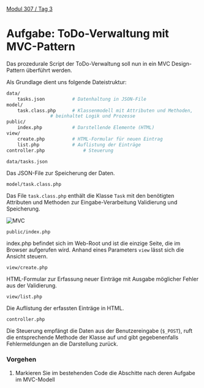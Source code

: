  [Modul 307 / Tag 3](/ilv.307/03-modul-307)
 
# Aufgabe: ToDo-Verwaltung mit MVC-Pattern

Das prozedurale Script der ToDo-Verwaltung soll nun in ein MVC Design-Pattern überführt werden.

Als Grundlage dient uns folgende Dateistruktur:

```bash
data/ 
	tasks.json          # Datenhaltung in JSON-File
model/ 
	task.class.php      # Klassenmodell mit Attributen und Methoden,
			    # beinhaltet Logik und Prozesse
public/
	index.php           # Darstellende Elemente (HTML)
view/
	create.php          # HTML-Formular für neuen Eintrag
	list.php            # Auflistung der Einträge
controller.php              # Steuerung
```

`data/tasks.json`

Das JSON-File zur Speicherung der Daten.

`model/task.class.php`

Das File `task.class.php` enthält die Klasse `Task` mit den benötigten Attributen und Methoden zur Eingabe-Verarbeitung Validierung und Speicherung. 

![MVC](/ilv.307/assets/images/uml-class-task.png)

`public/index.php`

index.php befindet sich im Web-Root und ist die einzige Seite, die im Browser aufgerufen wird. Anhand eines Parameters `view` lässt sich die Ansicht steuern.

`view/create.php`

HTML-Formular zur Erfassung neuer Einträge mit Ausgabe möglicher Fehler aus der Validierung.

`view/list.php`

Die Auflistung der erfassten Einträge in HTML.

`controller.php`

Die Steuerung empfängt die Daten aus der Benutzereingabe (`$_POST`), ruft die entsprechende Methode der Klasse auf und gibt gegebenenfalls Fehlermeldungen an die Darstellung zurück.

### Vorgehen

1. Markieren Sie im bestehenden Code die Abschitte nach deren Aufgabe im MVC-Modell
<!--stackedit_data:
eyJoaXN0b3J5IjpbNzk2MDgyOTEyXX0=
-->
